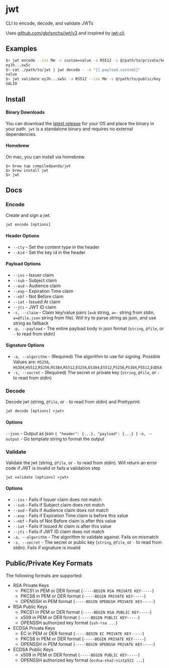 # jwt
CLI to encode, decode, and validate JWTs

Uses [github.com/gbrlsnchs/jwt/v3](https://github.com/gbrlsnchs/jwt) and inspired by [jwt-cli](https://github.com/mike-engel/jwt-cli).

## Examples
```bash
$> jwt encode --iss Me -c custom=value -a RS512 -s @/path/to/private/key
eyJh...sw5c
$> cat ./path/to/jwt | jwt decode - -o "{{.payload.custom}}"
value
$> jwt validate eyJh...sw5c -a RS512 --iss Me -s @/path/to/public/key
VALID
```

## Install
#### Binary Downloads
You can download the [latest release](https://github.com/compiledpanda/jwt/releases) for your OS and place the binary in your path. `jwt` is a standalone binary and requires no external dependencies.

#### Homebrew
On mac, you can install via homebrew.
```
$> brew tap compiledpanda/jwt
$> brew install jwt
$> jwt
```

## Docs

### Encode
Create and sign a jwt.

`jwt encode [options]`

#### Header Options
* `--cty` - Set the content type in the header
* `--kid` - Set the key id in the header
#### Payload Options
* `--iss` - Issuer claim
* `--sub` - Subject claim
* `--aud` - Audience claim
* `--exp` - Expiration Time claim
* `--nbf` - Not Before claim
* `--iat` - Issued At claim
* `--jti` - JWT ID claim
* `-c, --claim` - Claim key/value pairs (`a=b` string, `a=-` string from stdin, `a=@file.json` string from file). Will try to parse string as json, and use string as fallback
* `-p, --payload` - The entire payload body in json format (`string`, `@file`, or `-` to read from stdin)
#### Signature Options
* `-a, --algorithm` - (Required) The algorithm to use for signing. Possible Values are: `HS256`, `HS384`,`HS512`,`RS256`,`RS384`,`RS512`,`ES256`,`ES384`,`ES512`,`PS256`,`PS384`,`PS512`,`EdDSA`
* `-s, --secret` - (Required) The secret or private key (`string`, `@file`, or `-` to read from stdin)

### Decode
Decode jwt (string, `@file`, or `-` to read from stdin) and Prettyprint.

`jwt decode [options] <jwt>`

#### Options
`--json` - Output as json
    ```
    {
      "header": {...},
      "payload": {...}
    }
    ```
`-o, --output` - Go template string to format the output

### Validate
Validate the jwt (string, `@file`, or `-` to read from stdin). Will return an error code if JWT is invalid or fails a validation step

`jwt validate [options] <jwt>`

#### Options
* `--iss` - Fails if Issuer claim does not match
* `--sub` - Fails if Subject claim does not match
* `--aud` - Fails if Audience claim does not match
* `--exp` - Fails if Expiration Time claim is before this value
* `--nbf` - Fails of Not Before claim is after this value
* `--iat` - Fails if Issued At claim is after this value
* `--jti` - Fails if JWT ID claim does not match
* `-a, --algorithm` - The algorithm to validate against. Fails on mismatch
* `-s, --secret` - The secret or public key (`string`, `@file`, or `-` to read from stdin). Fails if signature is invalid

## Public/Private Key Formats
The following formats are supported:

* RSA Private Keys
    * PKCS1 in PEM or DER format (`-----BEGIN RSA PRIVATE KEY-----`)
    * PKCS8 in PEM or DER format (`-----BEGIN PRIVATE KEY-----`)
    * OPENSSH in PEM format (`-----BEGIN OPENSSH PRIVATE KEY-----`)
* RSA Public Keys
    * PKCS1 in PEM or DER format (`-----BEGIN RSA PUBLIC KEY-----`)
    * x509 in PEM or DER format (`-----BEGIN PUBLIC KEY-----`)
    * OPENSSH authorized key format (`ssh-rsa ...`)
* ECDSA Private Keys
    * EC in PEM or DER format (`-----BEGIN EC PRIVATE KEY-----`)
    * PKCS8 in PEM or DER format (`-----BEGIN PRIVATE KEY-----`)
    * OPENSSH in PEM format (`-----BEGIN OPENSSH PRIVATE KEY-----`)
* ECDSA Public Keys
    * x509 in PEM or DER format (`-----BEGIN PUBLIC KEY-----`)
    * OPENSSH authorized key format (`ecdsa-sha2-nistp521 ...`)